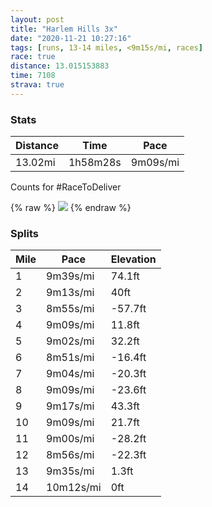 ```yaml
---
layout: post
title: "Harlem Hills 3x"
date: "2020-11-21 10:27:16"
tags: [runs, 13-14 miles, <9m15s/mi, races]
race: true
distance: 13.015153883
time: 7108
strava: true
---
```


### Stats

| Distance | Time | Pace |
|----------|------|------|
|13.02mi|1h58m28s|9m09s/mi|

Counts for #RaceToDeliver

{% raw %}
<img src='https://maps.googleapis.com/maps/api/staticmap?maptype=roadmap&path=enc:sv~wFh{hbMmDdMUpBaB|C{@|DuA~CaAdEDd@^\HdBIr@]bBaBbE@f@cAhBXxBq@zCEhC}D|GYrFa@xBCx@Nd@n@l@tBb@v@m@d@mCt@eAhA]p@HzC}@~@XnBzBjBnGhDtB|@rB|@nDz@jBnDhCbCr@bAr@|C`GtAf@dFNdBdDfAhFhCzChCdAxARtGmAdAHlDrBdDfG~@hAhE@fCf@lArAlBzD~EhFxC~Fp@v@`DbApG[|B`@|@jAf@jDX`@tDlCzAXdFdCxGbJnErE`BVhA]`BwBdCeG^{CKyAu@qAqEeCoAWcCcCs@gBGwBz@{B^gBS{A}AkCgC{@w@w@wCgGsC{AkAI_Bx@oCJeAq@eBsBmAwDSQyBRcA?mKmEe@k@oAmCiD}BiC_AeC_CyAuEGoA\_GeAeC_OsImCiBaBiB{Ac@uAkAcBa@sBN{C_@iANuB~AiB[{DaCmG_IaIMeD_AuAsBe@yBcA_@m@^Ur@N~AtAfCUjBk@d@u@@cBmBeCaBoDeAy@NaBpC_A|Cy@|GAx@\vAlA|@jAE^i@t@mDj@k@p@]rAHbB_ApAAbCjBf@rA`@pDp@jA`Bv@~@Az@cBl@qBFwD}CyGFoDIWqAcB{@gCuAc@u@v@Kn@R~A`AfB@lB_@d@eARo@cA{@Qk@}@yEmBqACw@h@eAhBy@zBi@zCGxE`@~AlAh@dAOb@yCr@y@zDu@`Bu@v@?|@d@t@l@h@dAt@`Fb@n@|CzA\f@hAnFpBfDtHlDpBlBt@|BlAnAdAXxBM|Av@l@jA~@`EfF`H~DdAnFuAnBF`Ab@fBnB|BxD~@lAhA\|E@`@TzAnAfEnGxDnDnBfE~BbCvAn@pHi@jC~@l@bAV|Ch@t@nChB|IzDpBvBbApBlB~B`Aj@fBV^z@p@|@fB\TfDk@`Eb@x@lDnAzCc@UX~Bf@bAz@p@bAKJjBnAVpAlBh@jC|BfCbAZKX^b@CPh@`@ZtACJlAMb@nAb@h@z@hCY`@TjA|Bh@@`BdB[r@LRIh@w@AbBp@fFxDd@a@\d@DxDZ]}@lCBRgAtAz@~BIf@g@d@zDnEI~@zAjAWTbA[fAJ^|@jANh@n@cBnGDv@k@fAPfBc@l@rBUSzDcAbD|AhB~@BQZD^|Bp@n@|@lAd@i@S&key=AIzaSyC1MId7bFpkLXNAaYhBSTb8jLyiSqzbDtM&size=800x800&markers=color:yellow|label:S|40.79482,-73.94245&markers=color:green|label:F|40.75458999999998,-74.0008400000001'>
{% endraw %}

### Splits

| Mile | Pace | Elevation |
|------|------|-----------|
|1|9m39s/mi|74.1ft|
|2|9m13s/mi|40ft|
|3|8m55s/mi|-57.7ft|
|4|9m09s/mi|11.8ft|
|5|9m02s/mi|32.2ft|
|6|8m51s/mi|-16.4ft|
|7|9m04s/mi|-20.3ft|
|8|9m09s/mi|-23.6ft|
|9|9m17s/mi|43.3ft|
|10|9m09s/mi|21.7ft|
|11|9m00s/mi|-28.2ft|
|12|8m56s/mi|-22.3ft|
|13|9m35s/mi|1.3ft|
|14|10m12s/mi|0ft|

